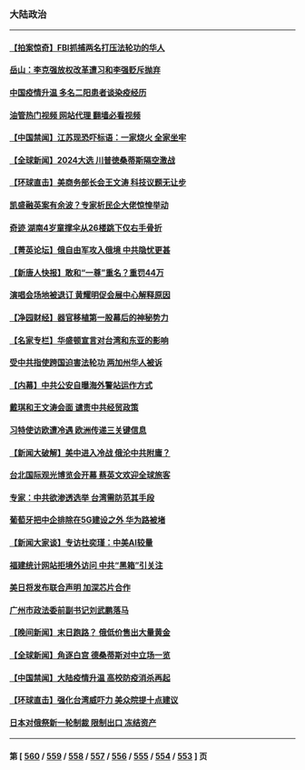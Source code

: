 ### 大陆政治
---
#### [【拍案惊奇】FBI抓捕两名打压法轮功的华人](../../pages/ncid277/n14005056.md?05280045) 
#### [岳山：李克强放权改革遭习和李强贬斥抛弃](../../pages/ncid277/n14004847.md?05280045) 
#### [中国疫情升温 多名二阳患者谈染疫经历](../../pages/ncid277/n14004993.md?05280045) 
#### [油管热门视频 网站代理 翻墙必看视频](http://138.2.39.72:81/youtube.html?epic-marker?05280045)
#### [【中国禁闻】江苏现恐吓标语：一家烧火 全家坐牢](../../pages/ncid277/n14004740.md?05280045) 
#### [【全球新闻】2024大选 川普徳桑蒂斯隔空激战](../../pages/ncid277/n14004978.md?05280045) 
#### [【环球直击】美商务部长会王文涛 科技议题无让步](../../pages/ncid277/n14004753.md?05280045) 
#### [凯盛融英案有余波？专家析民企大佬惊惶举动](../../pages/ncid277/n14004234.md?05280045) 
#### [奇迹 湖南4岁童撑伞从26楼跳下仅右手骨折](../../pages/ncid277/n14004956.md?05280045) 
#### [【菁英论坛】俄自由军攻入俄境 中共隐忧更甚](../../pages/ncid277/n14004760.md?05280045) 
#### [【新唐人快报】敢和“一尊”重名？重罚44万](../../pages/ncid277/n14004794.md?05280045) 
#### [演唱会场地被退订 黄耀明促会展中心解释原因](../../pages/ncid277/n14004774.md?05280045) 
#### [【净园财经】器官移植第一股幕后的神秘势力](../../pages/ncid277/n14004702.md?05280045) 
#### [【名家专栏】华盛顿宣言对台湾和东亚的影响](../../pages/ncid277/n14003915.md?05280045) 
#### [受中共指使跨国迫害法轮功 两加州华人被诉](../../pages/ncid277/n14004778.md?05280045) 
#### [【内幕】中共公安自曝海外警站运作方式](../../pages/ncid277/n14003947.md?05280045) 
#### [戴琪和王文涛会面 谴责中共经贸政策](../../pages/ncid277/n14004729.md?05280045) 
#### [习特使访欧遭冷遇 欧洲传递三关键信息](../../pages/ncid277/n14004671.md?05280045) 
#### [【新闻大破解】美中进入冷战 俄沦中共附庸？](../../pages/ncid277/n14004698.md?05280045) 
#### [台北国际观光博览会开幕 蔡英文欢迎全球旅客](../../pages/ncid277/n14004680.md?05280045) 
#### [专家：中共欲渗透选举 台湾需防范其手段](../../pages/ncid277/n14004255.md?05280045) 
#### [葡萄牙把中企排除在5G建设之外 华为路被堵](../../pages/ncid277/n14004587.md?05280045) 
#### [【新闻大家谈】专访杜奕瑾：中美AI较量](../../pages/ncid277/n14004656.md?05280045) 
#### [福建统计网站拒境外访问 中共“黑箱”引关注](../../pages/ncid277/n14004518.md?05280045) 
#### [美日将发布联合声明 加深芯片合作](../../pages/ncid277/n14004562.md?05280045) 
#### [广州市政法委前副书记刘武鹏落马](../../pages/ncid277/n14004514.md?05280045) 
#### [【晚间新闻】末日跑路？ 俄低价售出大量黄金](../../pages/ncid277/n14004469.md?05280045) 
#### [【全球新闻】角逐白宫 德桑蒂斯对中立场一览](../../pages/ncid277/n14004471.md?05280045) 
#### [【中国禁闻】大陆疫情升温 高校防疫消杀再起](../../pages/ncid277/n14004113.md?05280045) 
#### [【环球直击】强化台湾威吓力 美众院提十点建议](../../pages/ncid277/n14004128.md?05280045) 
#### [日本对俄祭新一轮制裁 限制出口 冻结资产](../../pages/ncid277/n14004445.md?05280045) 

---
#### 第 [ [560](./560.md?05280045) / [559](./559.md?05280045) / [558](./558.md?05280045) / [557](./557.md?05280045) / [556](./556.md?05280045) / [555](./555.md?05280045) / [554](./554.md?05280045) / [553](./553.md?05280045) ] 页
